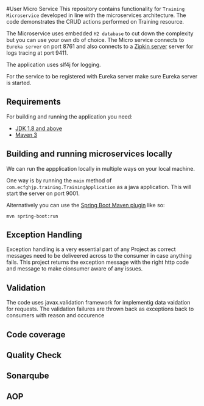 #User Micro Service
This repository contains functionality for `Training Microservice` developed in line with  the microservices architecture. The code demonstrates the CRUD actions performed on Training resource.

The Microservice uses embedded `H2 database` to cut down the complexity but you can use your own db of choice. The Micro service connects to `Eureka server` on port 8761 and also connects to a [Zipkin server](https://search.maven.org/remote_content?g=io.zipkin&a=zipkin-server&v=LATEST&c=exec) server for logs tracing at port 9411.

The application uses slf4j for logging.

For the service to be registered with Eureka server make sure Eureka server is started.


## Requirements

For building and running the application you need:

- [JDK 1.8 and above](http://www.oracle.com/technetwork/java/javase/downloads/jdk8-downloads-2133151.html)
- [Maven 3](https://maven.apache.org)



## Building and running microservices locally

We can run the appplication locally in multiple ways on your local machine.

One way is by running the `main` method of `com.ecfghjp.training.TrainingApplication` as a java application. This will start the server on port 9001.

Alternatively you can use the [Spring Boot Maven plugin](https://docs.spring.io/spring-boot/docs/current/reference/html/build-tool-plugins-maven-plugin.html) like so:

```shell
mvn spring-boot:run
```

## Exception Handling
Exception handling is a very essential part of any Project as correct messages need to be deliveered across to the consumer in case anything fails.
This project returns the exception message with the right http code and message to make cionsumer aware of any issues.

## Validation
The code uses javax.validation framework for implementig data vaidation for requests.
The validation failures are thrown back as exceptions back to consumers with reason and occurence

## Code coverage
## Quality Check
## Sonarqube
## AOP






